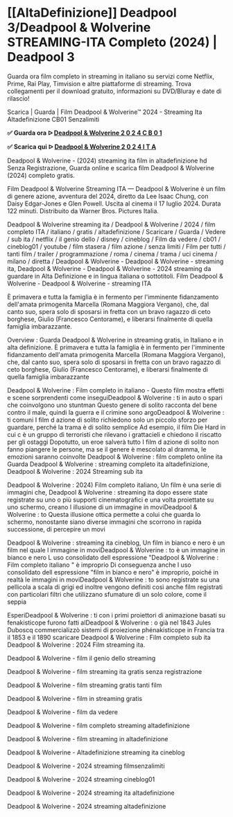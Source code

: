 # [[AltaDefinizione]] Deadpool 3/Deadpool & Wolverine STREAMING-ITA Completo (2024) | Deadpool 3


Guarda ora film completo in streaming in italiano su servizi come Netflix, Prime, Rai Play, Timvision e altre piattaforme di streaming. Trova collegamenti per il download gratuito, informazioni su DVD/Bluray e date di rilascio!

Scarica | Guarda | Film Deadpool & Wolverine™ 2024 - Streaming Ita Altadefinizione CB01 Senzalimiti


**✅ Guarda ora ᐅ [Deadpool & Wolverine 2 0 2 4 C B 0 1](https://is.gd/6DKvQw)**

**✅ Scarica qui ᐅ [Deadpool & Wolverine 2 0 2 4 I T A](https://is.gd/6DKvQw)**

Deadpool & Wolverine - (2024) streaming ita film in altadefinizione hd Senza Registrazione, Guarda online e scarica film Deadpool & Wolverine (2024) completo gratis.

Film Deadpool & Wolverine Streaming ITA — Deadpool & Wolverine è un film di genere azione, avventura del 2024, diretto da Lee Isaac Chung, con Daisy Edgar-Jones e Glen Powell. Uscita al cinema il 17 luglio 2024. Durata 122 minuti. Distribuito da Warner Bros. Pictures Italia.

Deadpool & Wolverine streaming ita / Deadpool & Wolverine / 2024 / film completo ITA / italiano / gratis / altadefinizione / Scaricare / Guarda / Vedere / sub ita / netflix / il genio dello / disney / cineblog / Film da vedere / cb01 / cineblog01 / youtube / film stasera / film azione / senza limiti / Film per tutti / tanti film / trailer / programmazione / roma / cinema / trama / uci cinema / milano / diretta / Deadpool & Wolverine - Deadpool & Wolverine - streaming ita, Deadpool & Wolverine - Deadpool & Wolverine - 2024 streaming da guardare in Alta Definizione e in lingua italiana o sottotitoli. Film Deadpool & Wolverine - Deadpool & Wolverine - streaming ITA

È primavera e tutta la famiglia è in fermento per l'imminente fidanzamento dell'amata primogenita Marcella (Romana Maggiora Vergano), che, dal canto suo, spera solo di sposarsi in fretta con un bravo ragazzo di ceto borghese, Giulio (Francesco Centorame), e liberarsi finalmente di quella famiglia imbarazzante.

Overview : Guarda Deadpool & Wolverine in streaming gratis, in Italiano e in alta definizione. È primavera e tutta la famiglia è in fermento per l'imminente fidanzamento dell'amata primogenita Marcella (Romana Maggiora Vergano), che, dal canto suo, spera solo di sposarsi in fretta con un bravo ragazzo di ceto borghese, Giulio (Francesco Centorame), e liberarsi finalmente di quella famiglia imbarazzante

Deadpool & Wolverine : Film completo in italiano - Questo film mostra effetti e scene sorprendenti come inseguiDeadpool & Wolverine : ti in auto o spari che coinvolgono uno stuntman Questo genere di solito racconta del bene contro il male, quindi la guerra e il crimine sono argoDeadpool & Wolverine : ti comuni I film d azione di solito richiedono solo un piccolo sforzo per guardare, perché la trama è di solito semplice Ad esempio, il film Die Hard in cui c è un gruppo di terroristi che rilevano i grattacieli e chiedono il riscatto per gli ostaggi Dopotutto, un eroe salverà tutto I film d azione di solito non fanno piangere le persone, ma se il genere è mescolato al dramma, le emozioni saranno coinvolte Deadpool & Wolverine : film completo online ita Guarda Deadpool & Wolverine : streaming completo ita altadefinizione, Deadpool & Wolverine : 2024 Streaming sub ita

Deadpool & Wolverine : 2024) Film completo italiano, Un film è una serie di immagini che, Deadpool & Wolverine : streaming ita dopo essere state registrate su uno o più supporti cinematografici e una volta proiettate su uno schermo, creano l illusione di un immagine in moviDeadpool & Wolverine : to Questa illusione ottica permette a colui che guarda lo schermo, nonostante siano diverse immagini che scorrono in rapida successione, di percepire un movi

Deadpool & Wolverine : streaming ita cineblog, Un film in bianco e nero è un film nel quale l immagine in moviDeadpool & Wolverine : to è un immagine in bianco e nero L uso consolidato dell espressione "Deadpool & Wolverine : Film completo italiano " è improprio Di conseguenza anche l uso consolidato dell espressione "film in bianco e nero" è improprio, poiché in realtà le immagini in moviDeadpool & Wolverine : to sono registrate su una pellicola a scala di grigi ed inoltre vengono definiti così anche film registrati con particolari filtri che utilizzano sfumature di un solo colore, come il seppia

EsperiDeadpool & Wolverine : ti con i primi proiettori di animazione basati su fenakisticope furono fatti alDeadpool & Wolverine : o già nel 1843 Jules Duboscq commercializzò sistemi di proiezione phénakisticope in Francia tra il 1853 e il 1890 scaricare Deadpool & Wolverine : Film completo sub ita Deadpool & Wolverine : 2024 Film streaming ita.

Deadpool & Wolverine - film il genio dello streaming





Deadpool & Wolverine - film streaming ita gratis senza registrazione





Deadpool & Wolverine - film streaming gratis tanti film





Deadpool & Wolverine - film in streaming gratis





Deadpool & Wolverine - film da vedere





Deadpool & Wolverine - film completo streaming altadefinizione





Deadpool & Wolverine - film streaming in altadefinizione





Deadpool & Wolverine - Altadefinizione streaming ita cineblog





Deadpool & Wolverine - 2024 streaming filmsenzalimiti





Deadpool & Wolverine - 2024 streaming cineblog01





Deadpool & Wolverine - 2024 streaming ita altadefinizione





Deadpool & Wolverine - 2024 streaming altadefinizione
